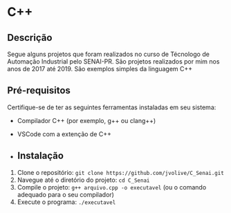 # C++ 

## Descrição
Segue alguns projetos que foram realizados no curso de Técnologo de Automação Industrial pelo SENAI-PR.
São projetos realizados por mim nos anos de 2017 até 2019.
São exemplos simples da linguagem C++ 

## Pré-requisitos
Certifique-se de ter as seguintes ferramentas instaladas em seu sistema:
- Compilador C++ (por exemplo, g++ ou clang++)
- VSCode com a extenção de C++

- ## Instalação
1. Clone o repositório: `git clone https://github.com/jvolive/C_Senai.git`
2. Navegue até o diretório do projeto: `cd C_Senai`
3. Compile o projeto: `g++ arquivo.cpp -o executavel` (ou o comando adequado para o seu compilador)
4. Execute o programa: `./executavel`
